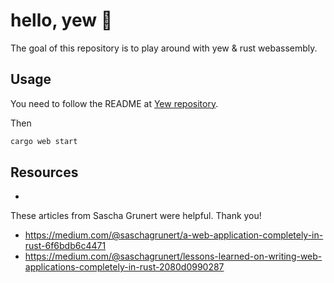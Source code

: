 # hello, yew 🐳

The goal of this repository is to play around with yew & rust webassembly.

## Usage

You need to follow the README at [Yew repository](https://github.com/DenisKolodin/yew).

Then

```sh
cargo web start
```

## Resources

- 
These articles from Sascha Grunert were helpful.  Thank you!

- https://medium.com/@saschagrunert/a-web-application-completely-in-rust-6f6bdb6c4471
- https://medium.com/@saschagrunert/lessons-learned-on-writing-web-applications-completely-in-rust-2080d0990287
